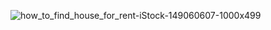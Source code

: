 
![how_to_find_house_for_rent-iStock-149060607-1000x499](https://github.com/ranjeetha-virdi/house_rent_predictor/assets/81987445/caca8c1e-5131-4aeb-bbb8-4589d4a9c06c)
